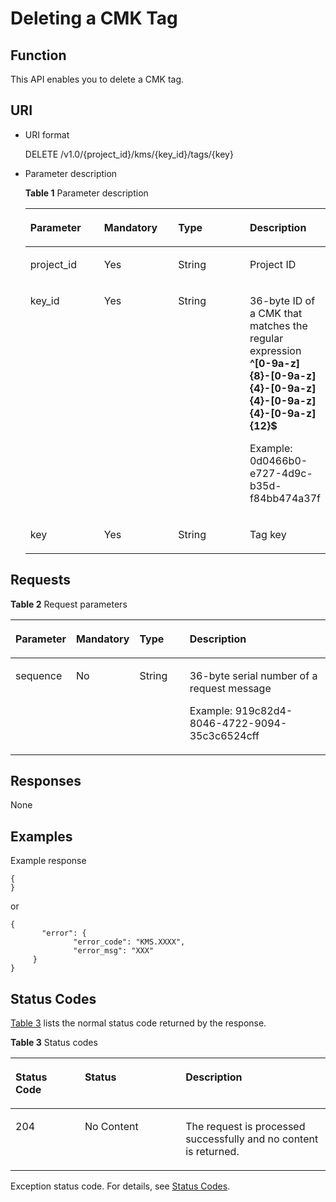 # Deleting a CMK Tag<a name="kms_02_0047"></a>

## Function<a name="en-us_topic_0112992314_section193641144611"></a>

This API enables you to delete a CMK tag.

## URI<a name="en-us_topic_0112992314_section6472103664610"></a>

-   URI format

    DELETE /v1.0/\{project\_id\}/kms/\{key\_id\}/tags/\{key\}

-   Parameter description

    **Table  1**  Parameter description

    <a name="en-us_topic_0112992314_table3777142984717"></a>
    <table><thead align="left"><tr id="en-us_topic_0112992314_row1077710299477"><th class="cellrowborder" valign="top" width="25%" id="mcps1.2.5.1.1"><p id="en-us_topic_0112992314_p1577110425210"><a name="en-us_topic_0112992314_p1577110425210"></a><a name="en-us_topic_0112992314_p1577110425210"></a><strong id="en-us_topic_0112992314_b842352706202545"><a name="en-us_topic_0112992314_b842352706202545"></a><a name="en-us_topic_0112992314_b842352706202545"></a>Parameter</strong></p>
    </th>
    <th class="cellrowborder" valign="top" width="25%" id="mcps1.2.5.1.2"><p id="en-us_topic_0112992314_p167751142326"><a name="en-us_topic_0112992314_p167751142326"></a><a name="en-us_topic_0112992314_p167751142326"></a>Mandatory</p>
    </th>
    <th class="cellrowborder" valign="top" width="25%" id="mcps1.2.5.1.3"><p id="en-us_topic_0112992314_p157711420214"><a name="en-us_topic_0112992314_p157711420214"></a><a name="en-us_topic_0112992314_p157711420214"></a>Type</p>
    </th>
    <th class="cellrowborder" valign="top" width="25%" id="mcps1.2.5.1.4"><p id="en-us_topic_0112992314_p1877644212217"><a name="en-us_topic_0112992314_p1877644212217"></a><a name="en-us_topic_0112992314_p1877644212217"></a>Description</p>
    </th>
    </tr>
    </thead>
    <tbody><tr id="en-us_topic_0112992314_row17777142912470"><td class="cellrowborder" valign="top" width="25%" headers="mcps1.2.5.1.1 "><p id="en-us_topic_0112992314_p1277782954712"><a name="en-us_topic_0112992314_p1277782954712"></a><a name="en-us_topic_0112992314_p1277782954712"></a>project_id</p>
    </td>
    <td class="cellrowborder" valign="top" width="25%" headers="mcps1.2.5.1.2 "><p id="en-us_topic_0112992314_p577711293474"><a name="en-us_topic_0112992314_p577711293474"></a><a name="en-us_topic_0112992314_p577711293474"></a>Yes</p>
    </td>
    <td class="cellrowborder" valign="top" width="25%" headers="mcps1.2.5.1.3 "><p id="en-us_topic_0112992314_p988536101020"><a name="en-us_topic_0112992314_p988536101020"></a><a name="en-us_topic_0112992314_p988536101020"></a>String</p>
    </td>
    <td class="cellrowborder" valign="top" width="25%" headers="mcps1.2.5.1.4 "><p id="en-us_topic_0112992314_p177771729114715"><a name="en-us_topic_0112992314_p177771729114715"></a><a name="en-us_topic_0112992314_p177771729114715"></a>Project ID</p>
    </td>
    </tr>
    <tr id="en-us_topic_0112992314_row9777132904717"><td class="cellrowborder" valign="top" width="25%" headers="mcps1.2.5.1.1 "><p id="en-us_topic_0112992314_p18777192911477"><a name="en-us_topic_0112992314_p18777192911477"></a><a name="en-us_topic_0112992314_p18777192911477"></a>key_id</p>
    </td>
    <td class="cellrowborder" valign="top" width="25%" headers="mcps1.2.5.1.2 "><p id="en-us_topic_0112992314_p27774293475"><a name="en-us_topic_0112992314_p27774293475"></a><a name="en-us_topic_0112992314_p27774293475"></a>Yes</p>
    </td>
    <td class="cellrowborder" valign="top" width="25%" headers="mcps1.2.5.1.3 "><p id="en-us_topic_0112992314_p208879615108"><a name="en-us_topic_0112992314_p208879615108"></a><a name="en-us_topic_0112992314_p208879615108"></a>String</p>
    </td>
    <td class="cellrowborder" valign="top" width="25%" headers="mcps1.2.5.1.4 "><p id="en-us_topic_0112992314_p17777122912478"><a name="en-us_topic_0112992314_p17777122912478"></a><a name="en-us_topic_0112992314_p17777122912478"></a>36-byte ID of a CMK that matches the regular expression <span class="parmvalue" id="en-us_topic_0112992314_parmvalue80435593163333"><a name="en-us_topic_0112992314_parmvalue80435593163333"></a><a name="en-us_topic_0112992314_parmvalue80435593163333"></a><b>^[0-9a-z]{8}-[0-9a-z]{4}-[0-9a-z]{4}-[0-9a-z]{4}-[0-9a-z]{12}$</b></span></p>
    <p id="en-us_topic_0112992314_p1777762912477"><a name="en-us_topic_0112992314_p1777762912477"></a><a name="en-us_topic_0112992314_p1777762912477"></a>Example: 0d0466b0-e727-4d9c-b35d-f84bb474a37f</p>
    </td>
    </tr>
    <tr id="en-us_topic_0112992314_row477712296472"><td class="cellrowborder" valign="top" width="25%" headers="mcps1.2.5.1.1 "><p id="en-us_topic_0112992314_p1077718295475"><a name="en-us_topic_0112992314_p1077718295475"></a><a name="en-us_topic_0112992314_p1077718295475"></a>key</p>
    </td>
    <td class="cellrowborder" valign="top" width="25%" headers="mcps1.2.5.1.2 "><p id="en-us_topic_0112992314_p6777202934712"><a name="en-us_topic_0112992314_p6777202934712"></a><a name="en-us_topic_0112992314_p6777202934712"></a>Yes</p>
    </td>
    <td class="cellrowborder" valign="top" width="25%" headers="mcps1.2.5.1.3 "><p id="en-us_topic_0112992314_p48901667103"><a name="en-us_topic_0112992314_p48901667103"></a><a name="en-us_topic_0112992314_p48901667103"></a>String</p>
    </td>
    <td class="cellrowborder" valign="top" width="25%" headers="mcps1.2.5.1.4 "><p id="en-us_topic_0112992314_p3777429154716"><a name="en-us_topic_0112992314_p3777429154716"></a><a name="en-us_topic_0112992314_p3777429154716"></a>Tag key</p>
    </td>
    </tr>
    </tbody>
    </table>


## Requests<a name="en-us_topic_0112992314_section2156440194715"></a>

**Table  2**  Request parameters

<a name="en-us_topic_0112992314_table1916151124817"></a>
<table><thead align="left"><tr id="en-us_topic_0112992314_row12161010481"><th class="cellrowborder" valign="top" width="17%" id="mcps1.2.5.1.1"><p id="en-us_topic_0112992314_p5871637557"><a name="en-us_topic_0112992314_p5871637557"></a><a name="en-us_topic_0112992314_p5871637557"></a><strong id="en-us_topic_0112992314_b1932779048"><a name="en-us_topic_0112992314_b1932779048"></a><a name="en-us_topic_0112992314_b1932779048"></a>Parameter</strong></p>
</th>
<th class="cellrowborder" valign="top" width="16%" id="mcps1.2.5.1.2"><p id="en-us_topic_0112992314_p1087537152"><a name="en-us_topic_0112992314_p1087537152"></a><a name="en-us_topic_0112992314_p1087537152"></a>Mandatory</p>
</th>
<th class="cellrowborder" valign="top" width="17%" id="mcps1.2.5.1.3"><p id="en-us_topic_0112992314_p2087337858"><a name="en-us_topic_0112992314_p2087337858"></a><a name="en-us_topic_0112992314_p2087337858"></a>Type</p>
</th>
<th class="cellrowborder" valign="top" width="50%" id="mcps1.2.5.1.4"><p id="en-us_topic_0112992314_p1687193712516"><a name="en-us_topic_0112992314_p1687193712516"></a><a name="en-us_topic_0112992314_p1687193712516"></a>Description</p>
</th>
</tr>
</thead>
<tbody><tr id="en-us_topic_0112992314_row71613116485"><td class="cellrowborder" valign="top" width="17%" headers="mcps1.2.5.1.1 "><p id="en-us_topic_0112992314_p196201876489"><a name="en-us_topic_0112992314_p196201876489"></a><a name="en-us_topic_0112992314_p196201876489"></a>sequence</p>
</td>
<td class="cellrowborder" valign="top" width="16%" headers="mcps1.2.5.1.2 "><p id="en-us_topic_0112992314_p1662057164815"><a name="en-us_topic_0112992314_p1662057164815"></a><a name="en-us_topic_0112992314_p1662057164815"></a>No</p>
</td>
<td class="cellrowborder" valign="top" width="17%" headers="mcps1.2.5.1.3 "><p id="en-us_topic_0112992314_p4386100291125"><a name="en-us_topic_0112992314_p4386100291125"></a><a name="en-us_topic_0112992314_p4386100291125"></a>String</p>
</td>
<td class="cellrowborder" valign="top" width="50%" headers="mcps1.2.5.1.4 "><p id="en-us_topic_0112992314_p26209724811"><a name="en-us_topic_0112992314_p26209724811"></a><a name="en-us_topic_0112992314_p26209724811"></a>36-byte serial number of a request message</p>
<p id="en-us_topic_0112992314_p1162010716486"><a name="en-us_topic_0112992314_p1162010716486"></a><a name="en-us_topic_0112992314_p1162010716486"></a>Example: 919c82d4-8046-4722-9094-35c3c6524cff</p>
</td>
</tr>
</tbody>
</table>

## Responses<a name="en-us_topic_0112992314_section7456133764811"></a>

None

## Examples<a name="en-us_topic_0112992314_section1482722615177"></a>

Example response

```
{ 
}
```

or

```
{    
       "error": {        
              "error_code": "KMS.XXXX",        
              "error_msg": "XXX"     
     } 
}
```

## Status Codes<a name="en-us_topic_0112992314_section192111133389"></a>

[Table 3](#en-us_topic_0112992314_en-us_topic_0112992301_table3885195311010)  lists the normal status code returned by the response.

**Table  3**  Status codes

<a name="en-us_topic_0112992314_en-us_topic_0112992301_table3885195311010"></a>
<table><thead align="left"><tr id="en-us_topic_0112992314_en-us_topic_0112992301_row08858533011"><th class="cellrowborder" valign="top" width="22%" id="mcps1.2.4.1.1"><p id="en-us_topic_0112992314_en-us_topic_0112992301_p18885105310016"><a name="en-us_topic_0112992314_en-us_topic_0112992301_p18885105310016"></a><a name="en-us_topic_0112992314_en-us_topic_0112992301_p18885105310016"></a>Status Code</p>
</th>
<th class="cellrowborder" valign="top" width="32%" id="mcps1.2.4.1.2"><p id="en-us_topic_0112992314_en-us_topic_0112992301_p488513536011"><a name="en-us_topic_0112992314_en-us_topic_0112992301_p488513536011"></a><a name="en-us_topic_0112992314_en-us_topic_0112992301_p488513536011"></a>Status</p>
</th>
<th class="cellrowborder" valign="top" width="46%" id="mcps1.2.4.1.3"><p id="en-us_topic_0112992314_en-us_topic_0112992301_p188852531708"><a name="en-us_topic_0112992314_en-us_topic_0112992301_p188852531708"></a><a name="en-us_topic_0112992314_en-us_topic_0112992301_p188852531708"></a>Description</p>
</th>
</tr>
</thead>
<tbody><tr id="en-us_topic_0112992314_en-us_topic_0112992301_row6885125316018"><td class="cellrowborder" valign="top" width="22%" headers="mcps1.2.4.1.1 "><p id="en-us_topic_0112992314_en-us_topic_0112992301_p188851853102"><a name="en-us_topic_0112992314_en-us_topic_0112992301_p188851853102"></a><a name="en-us_topic_0112992314_en-us_topic_0112992301_p188851853102"></a>204</p>
</td>
<td class="cellrowborder" valign="top" width="32%" headers="mcps1.2.4.1.2 "><p id="en-us_topic_0112992314_en-us_topic_0112992301_p2123920113816"><a name="en-us_topic_0112992314_en-us_topic_0112992301_p2123920113816"></a><a name="en-us_topic_0112992314_en-us_topic_0112992301_p2123920113816"></a>No Content</p>
</td>
<td class="cellrowborder" valign="top" width="46%" headers="mcps1.2.4.1.3 "><p id="en-us_topic_0112992314_en-us_topic_0112992301_p151239205384"><a name="en-us_topic_0112992314_en-us_topic_0112992301_p151239205384"></a><a name="en-us_topic_0112992314_en-us_topic_0112992301_p151239205384"></a>The request is processed successfully and no content is returned.</p>
</td>
</tr>
</tbody>
</table>

Exception status code. For details, see  [Status Codes](status-codes.md#kms_02_0301).


